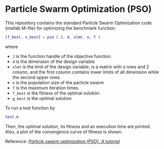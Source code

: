 # Particle Swarm Optimization (PSO)
This repository contains the standard Particle Swarm Optimization code (matlab M-file) for optimizing the benchmark function:

```matlab
[f_best, x_best] = pso ( J, d, xlmt, n, T )
```
where
 - ```J``` is the function handle of the objective function
 - ```d``` is the dimension of the design variable
 - ```xlmt``` is the limit of the design variable; is a matrix with ```d``` rows and 2 column, and the first column contains lower limits of all dimension while the second upper ones.
 - ```n``` is the population size of the particle swarm
 - ```T``` is the maximum iteration times.
 - ```f_best``` is the fitness of the optimal solution
 - ```g_best``` is the optimal solution

To run a test function by
```matlab 
test.m
```
Then, the optimal solution, its fitness and an execution time are printed.
Also, a plot of the convergence curve of fitness is shown. 

Reference:
*[Particle swarm optimization (PSO). A tutorial](https://www.sciencedirect.com/science/article/pii/S0169743915002117)*